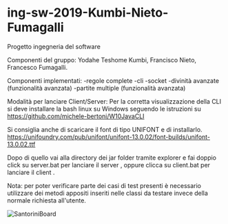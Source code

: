 # ing-sw-2019-Kumbi-Nieto-Fumagalli
Progetto ingegneria del software

Componenti del gruppo:
Yodahe Teshome Kumbi, Francisco Nieto, Francesco Fumagalli.

Componenti implementati:
-regole complete
-cli
-socket
-divinità avanzate (funzionalità avanzata)
-partite multiple (funzionalità avanzata)

Modalità per lanciare Client/Server: 
Per la corretta visualizzazione della CLI si deve installare la bash linux su Windows seguendo le istruzioni 
su         
https://github.com/michele-bertoni/W10JavaCLI

Si consiglia anche di scaricare il font di tipo UNIFONT e di installarlo.  
https://unifoundry.com/pub/unifont/unifont-13.0.02/font-builds/unifont-13.0.02.ttf

Dopo di quello vai alla directory dei jar folder tramite explorer e fai doppio click su server.bat per lanciare
 il server , oppure clicca su client.bat per lanciare il client .

Nota: per poter verificare parte dei casi di test presenti è necessario utilizzare dei metodi appositi inseriti
 nelle classi da testare invece della normale richiesta all'utente. 
 
 
 ![SantoriniBoard](https://user-images.githubusercontent.com/61747783/155987510-40eac83a-3885-46b9-8344-53e36fb7cc9b.png)

